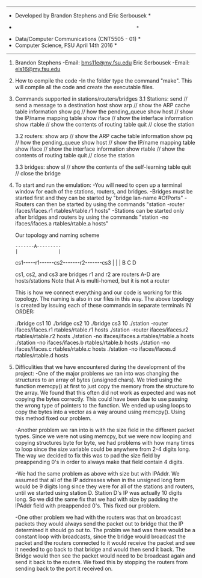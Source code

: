 ****************************************************
* Developed by Brandon Stephens and Eric Serbousek *
*                                                  *
* Data/Computer Communications (CNT5505 - 01)      *
* Computer Science, FSU April 14th 2016            *
****************************************************

1) Brandon Stephens
	-Email: bms11e@my.fsu.edu
   Eric Serbousek
   	-Email: els16@my.fsu.edu

2) How to compile the code
	-In the folder type the command "make". This will compile all the code and create the executable files.

3) Commands supported in stations/routers/bridges
	3.1 Stations:
		send <destination> <message>	// send a message to a destination host
		show arp			// show the ARP cache table information
		show pq				// how the pending_queue
		show host			// show the IP/name mapping table
		show iface			// show the interface information
		show rtable			// show the contents of routing table
		quit				// close the station

	3.2 routers:
		show arp			// show the ARP cache table information
		show pq				// how the pending_queue
		show host			// show the IP/name mapping table
		show iface			// show the interface information
		show rtable			// show the contents of routing table
		quit				// close the station

	3.3 bridges:
		show sl 			// show the contents of the self-learning table
		quit				// close the bridge

4) To start and run the emulation:
	-You will need to open up a terminal window for each of the stations, routers, and bridges. 
	-Bridges must be started first and they can be started by "bridge lan-name #OfPorts"
	-Routers can then be started by using the commands "station -router ifaces/ifaces.r1 rtables/rtable.r1   hosts" 
	-Stations can be started only after bridges and routers by using the commands "station -no ifaces/ifaces.a rtables/rtable.a 
	hosts"
	
	Our topology and naming scheme

	   -------A---------
	   |               |
	  cs1-----r1------cs2-------r2-------cs3
	   |               | 		      |
	   B               C                  D

	cs1, cs2, and cs3 are bridges
	r1 and r2 are routers
	A-D are hosts/stations
	Note that A is multi-homed, but it is not a router

	This is how we connect everything and our code is working for this topology. The naming is also in our files in this way.
	The above topology is created by issuing each of these commands in separate terminals IN ORDER:
	
	./bridge cs1 10
	./bridge cs2 10
	./bridge cs3 10
	./station -router ifaces/ifaces.r1 rtables/rtable.r1 hosts
	./station -router ifaces/ifaces.r2 rtables/rtable.r2 hosts
	./station -no ifaces/ifaces.a rtables/rtable.a hosts
	./station -no ifaces/ifaces.b rtables/rtable.b hosts
	./station -no ifaces/ifaces.c rtables/rtable.c hosts
	./station -no ifaces/ifaces.d rtables/rtable.d hosts

5) Difficulities that we have encountered during the development of the project:
	-One of the major problems we ran into was changing the structures to an array of bytes (unsigned chars).
		We tried using the function memcpy() at first to just copy the memory from the structure to the array.
		We found that this often did not work as expected and was not copying the bytes correctly.
		This could have been due to use passing the wrong type of pointers to the function.
		We ended up using loops to copy the bytes into a vector as a way around using memcpy(). Using this method fixed our problem.

	-Another problem we ran into is with the size field in the different packet types.
		Since we were not using memcpy, but we were now looping and copying structures byte for byte,
		we had problems with how many times to loop since the size variable could be anywhere from 2-4 digits long.
		The way we decided to fix this was to pad the size field by preappending 0's in order to always make that field contain 4 digits.

	-We had the same problem as above with size but with IPAddr.
		We assumed that all of the IP addresses when in the unsigned long form would be 9 digits long since they were for all of the stations and routers, until we
		started using station D. Station D's IP was actually 10 digits long. So we did the same fix that we had with size by padding the
		IPAddr field with preappended 0's. This fixed our problem.

	-One other problem we had with the routers was that on broadcast packets they would always send the
		packet out to bridge that the IP determined it should go out to. The problm we had was there would be a constant loop with broadcasts,
		since the bridge would broadcast the packet and the routers connected to it would receive the packet and see it needed to go back to that
		bridge and would then send it back. The Bridge would then see the packet would need to be broadcast again and send it back to the routers.
		We fixed this by stopping the routers  from sending back to the port it received on.
